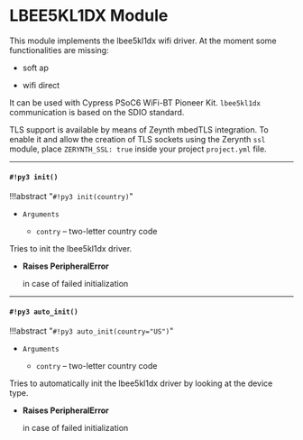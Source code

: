 # LBEE5KL1DX Module

This module implements the lbee5kl1dx wifi driver. At the moment some functionalities are missing:


* soft ap


* wifi direct

It can be used with Cypress PSoC6 WiFi-BT Pioneer Kit.
`lbee5kl1dx` communication is based on the SDIO standard.

TLS support is available by means of Zeynth mbedTLS integration.
To enable it and allow the creation of TLS sockets using the Zerynth `ssl` module, place `ZERYNTH_SSL: true` inside your project `project.yml` file.


---
#### `#!py3 init()`

!!!abstract "`#!py3 init(country)`"


* ```Arguments```

    
    * ```contry``` – two-letter country code


Tries to init the lbee5kl1dx driver.


* **Raises PeripheralError**

    in case of failed initialization



---
#### `#!py3 auto_init()`

!!!abstract "`#!py3 auto_init(country="US")`"


* ```Arguments```

    
    * ```contry``` – two-letter country code


Tries to automatically init the lbee5kl1dx driver by looking at the device type.


* **Raises PeripheralError**

    in case of failed initialization

